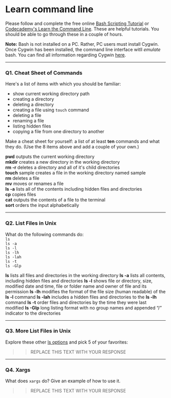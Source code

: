 # Learn command line

Please follow and complete the free online [Bash Scripting Tutorial](https://ryanstutorials.net/bash-scripting-tutorial/) or [Codecademy's Learn the Command Line](https://www.codecademy.com/learn/learn-the-command-line). These are helpful tutorials. You should be able to go through these in a couple of hours.

**Note:** Bash is not installed on a PC. Rather, PC users must install Cygwin. Once Cygwin has been installed, the command line interface witll _emulate_ bash. You can find all information regarding Cygwin [here](https://www.cygwin.com/).

---

### Q1.  Cheat Sheet of Commands  

Here's a list of items with which you should be familiar:  
* show current working directory path
* creating a directory
* deleting a directory
* creating a file using `touch` command
* deleting a file
* renaming a file
* listing hidden files
* copying a file from one directory to another

Make a cheat sheet for yourself: a list of at least **ten** commands and what they do.  (Use the 8 items above and add a couple of your own.)  

**pwd** outputs the current working directory  
**mkdir** creates a new directory in the working directory  
**rm -r** deletes a directory and all of it's child directories  
**touch** sample creates a file in the working directory named sample  
**rm** deletes a file  
**mv** moves or renames a file  
**ls -a** lists all of the contents including hidden files and directories  
**cp** copies files  
**cat** outputs the contents of a file to the terminal  
**sort** orders the input alphabetically  

---

### Q2.  List Files in Unix   

What do the following commands do:  
`ls`  
`ls -a`  
`ls -l`  
`ls -lh`  
`ls -lah`  
`ls -t`  
`ls -Glp`  

**ls** lists all files and directories in the working directory
**ls -a** lists all contents, including hidden files and directories
**ls -l** shows file or directory, size, modified date and time, file or folder name and owner of file and its permission
**ls -lh** modifies the format of the file size (human readable) of the **ls -l** command
**ls -lah** includes a hidden files and directories to the **ls -lh** command
**ls	-t** order files and directories by the time they were last modified
**ls -Glp** long listing format with no group names and appended “/” indicator to the directories

---

### Q3.  More List Files in Unix  

Explore these other [ls options](http://www.techonthenet.com/unix/basic/ls.php) and pick 5 of your favorites:

> > REPLACE THIS TEXT WITH YOUR RESPONSE

---

### Q4.  Xargs   

What does `xargs` do? Give an example of how to use it.

> > REPLACE THIS TEXT WITH YOUR RESPONSE

 

